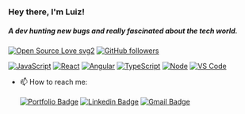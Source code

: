 ### Hey there, I'm Luiz!

##### A dev hunting new bugs and really fascinated about the tech world.
[![Open Source Love svg2](https://badges.frapsoft.com/os/v2/open-source.svg?v=103)](https://github.com/ellerbrock/open-source-badges/)
[![GitHub followers](https://img.shields.io/github/followers/llouiz?label=Followers&style=social)](https://github.com/Naereen?tab=followers)

 [![JavaScript](https://aleen42.github.io/badges/src/javascript.svg)](https://github.com/aleen42/badges) [![React](https://aleen42.github.io/badges/src/react.svg)](https://github.com/aleen42/badges)              [![Angular](https://aleen42.github.io/badges/src/angular.svg)](https://github.com/aleen42/badges)  [![TypeScript](https://aleen42.github.io/badges/src/typescript.svg)](https://github.com/aleen42/badges)    [![Node](https://aleen42.github.io/badges/src/node.svg)](https://github.com/aleen42/badges)      [![VS Code](https://aleen42.github.io/badges/src/visual_studio_code.svg)](https://github.com/aleen42/badges)

- 📫 How to reach me: <br/><br/>
[![Portfolio Badge](https://img.shields.io/badge/Portfolio-llouiz.github.io%2Fme-black)](https://llouiz.github.io/me)
[![Linkedin Badge](https://img.shields.io/badge/-LinkedIn-blue?style=flat-square&logo=Linkedin&logoColor=white&link=https://www.linkedin.com/in/luiz-carlos5/)](https://www.linkedin.com/in/luiz-carlos5/)
[![Gmail Badge](https://img.shields.io/badge/-luiz.carlos.techie%40gmail.com-008080?style=flat-square&logo=Gmail&logoColor=white&link=mailto:luiz.carlos.techie@gmail.com)](mailto:luiz.carlos.techie@gmail.com)

<!--
**LLOUIZ/LLOUIZ** is a ✨ _special_ ✨ repository because its `README.md` (this file) appears on your GitHub profile.

Here are some ideas to get you started:

- 🔭 I’m currently working on ...
- 🌱 I’m currently learning ...
- 👯 I’m looking to collaborate on ...
- 🤔 I’m looking for help with ...
- 💬 Ask me about ...
- 📫 How to reach me: ...
- 😄 Pronouns: ...
- ⚡ Fun fact: ...
-->
